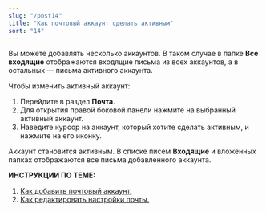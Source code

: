 ```yaml
---
slug: "/post14"
title: "Как почтовый аккаунт сделать активным"
sort: "14"
---
```


Вы можете добавлять несколько аккаунтов.
В таком случае в папке **Все входящие** отображаются входящие письма из всех аккаунтов, а в остальных — письма активного аккаунта.

Чтобы изменить активный аккаунт:

1. Перейдите в раздел **Почта**.  
2. Для открытия правой боковой панели нажмите на выбранный активный аккаунт.
3. Наведите курсор на аккаунт, который хотите сделать активным, и нажмите на его иконку. 

Аккаунт становится активным. В списке писем **Входящие** и вложенных папках отображаются все письма добавленного аккаунта.


**ИНСТРУКЦИИ ПО ТЕМЕ:**  
1. [Как добавить почтовый аккаунт.](https://docs.cryptoarm.ru/07-v3.2.9/003-mail/02-add-account)   
2. [Как редактировать настройки почты.](https://docs.cryptoarm.ru/07-v3.2.9/003-mail/07-edit-account)  